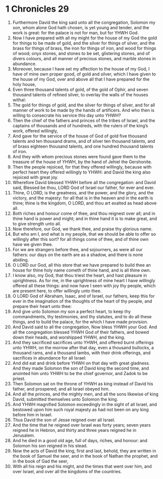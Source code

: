 ﻿# 1 Chronicles 29
1. Furthermore David the king said unto all the congregation, Solomon my son, whom alone God hath chosen, is yet young and tender, and the work is great: for the palace is not for man, but for YHWH God. 
2. Now I have prepared with all my might for the house of my God the gold for things to be made of gold, and the silver for things of silver, and the brass for things of brass, the iron for things of iron, and wood for things of wood; onyx stones, and stones to be set, glistering stones, and of divers colours, and all manner of precious stones, and marble stones in abundance. 
3. Moreover, because I have set my affection to the house of my God, I have of mine own proper good, of gold and silver, which I have given to the house of my God, over and above all that I have prepared for the holy house, 
4. Even three thousand talents of gold, of the gold of Ophir, and seven thousand talents of refined silver, to overlay the walls of the houses withal: 
5. The gold for things of gold, and the silver for things of silver, and for all manner of work to be made by the hands of artificers. And who then is willing to consecrate his service this day unto YHWH? 
6.  Then the chief of the fathers and princes of the tribes of Israel, and the captains of thousands and of hundreds, with the rulers of the king’s work, offered willingly, 
7. And gave for the service of the house of God of gold five thousand talents and ten thousand drams, and of silver ten thousand talents, and of brass eighteen thousand talents, and one hundred thousand talents of iron. 
8. And they with whom precious stones were found gave them to the treasure of the house of YHWH, by the hand of Jehiel the Gershonite. 
9. Then the people rejoiced, for that they offered willingly, because with perfect heart they offered willingly to YHWH: and David the king also rejoiced with great joy. 
10.  Wherefore David blessed YHWH before all the congregation: and David said, Blessed be thou, LORD God of Israel our father, for ever and ever. 
11. Thine, O LORD, is the greatness, and the power, and the glory, and the victory, and the majesty: for all that is in the heaven and in the earth is thine; thine is the kingdom, O LORD, and thou art exalted as head above all. 
12. Both riches and honour come of thee, and thou reignest over all; and in thine hand is power and might; and in thine hand it is to make great, and to give strength unto all. 
13. Now therefore, our God, we thank thee, and praise thy glorious name. 
14. But who am I, and what is my people, that we should be able to offer so willingly after this sort? for all things come of thee, and of thine own have we given thee. 
15. For we are strangers before thee, and sojourners, as were all our fathers: our days on the earth are as a shadow, and there is none abiding. 
16. O LORD our God, all this store that we have prepared to build thee an house for thine holy name cometh of thine hand, and is all thine own. 
17. I know also, my God, that thou triest the heart, and hast pleasure in uprightness. As for me, in the uprightness of mine heart I have willingly offered all these things: and now have I seen with joy thy people, which are present here, to offer willingly unto thee. 
18. O LORD God of Abraham, Isaac, and of Israel, our fathers, keep this for ever in the imagination of the thoughts of the heart of thy people, and prepare their heart unto thee: 
19. And give unto Solomon my son a perfect heart, to keep thy commandments, thy testimonies, and thy statutes, and to do all these things, and to build the palace, for the which I have made provision. 
20.  And David said to all the congregation, Now bless YHWH your God. And all the congregation blessed YHWH God of their fathers, and bowed down their heads, and worshipped YHWH, and the king. 
21. And they sacrificed sacrifices unto YHWH, and offered burnt offerings unto YHWH, on the morrow after that day, even a thousand bullocks, a thousand rams, and a thousand lambs, with their drink offerings, and sacrifices in abundance for all Israel: 
22. And did eat and drink before YHWH on that day with great gladness. And they made Solomon the son of David king the second time, and anointed him unto YHWH to be the chief governor, and Zadok to be priest. 
23. Then Solomon sat on the throne of YHWH as king instead of David his father, and prospered; and all Israel obeyed him. 
24. And all the princes, and the mighty men, and all the sons likewise of king David, submitted themselves unto Solomon the king. 
25. And YHWH magnified Solomon exceedingly in the sight of all Israel, and bestowed upon him such royal majesty as had not been on any king before him in Israel. 
26.  Thus David the son of Jesse reigned over all Israel. 
27. And the time that he reigned over Israel was forty years; seven years reigned he in Hebron, and thirty and three years reigned he in Jerusalem. 
28. And he died in a good old age, full of days, riches, and honour: and Solomon his son reigned in his stead. 
29. Now the acts of David the king, first and last, behold, they are written in the book of Samuel the seer, and in the book of Nathan the prophet, and in the book of Gad the seer, 
30. With all his reign and his might, and the times that went over him, and over Israel, and over all the kingdoms of the countries. 
